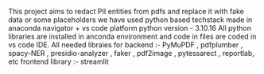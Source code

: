 This project aims to redact PII entities from pdfs and replace it with fake data or some placeholders 
we have used python based techstack 
made in anaconda navigator + vs code  platform 
python version - 3.10.16
All python libraries are installed in anconda environment and code in files are coded in vs code IDE.
All needed libraies for backend :- PyMuPDF , pdfplumber , spacy-NER , presidio-analyzer , faker , pdf2image , pytessarect , reportlab, etc
frontend library :- streamlit 

 
